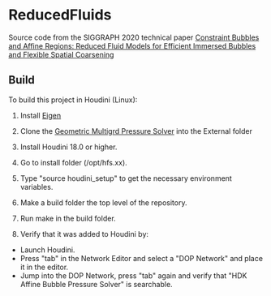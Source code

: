 # ReducedFluids

Source code from the SIGGRAPH 2020 technical paper [Constraint Bubbles and Affine Regions: Reduced Fluid Models for Efficient Immersed Bubbles and Flexible Spatial Coarsening](https://cs.uwaterloo.ca/~rgoldade/reducedfluids/)

## Build

To build this project in Houdini (Linux):

1. Install [Eigen](http://eigen.tuxfamily.org/)

2. Clone the [Geometric Multigrd Pressure Solver](https://github.com/rgoldade/GeometricMultigridPressureSolver) into the External folder

3. Install Houdini 18.0 or higher.

4. Go to install folder (/opt/hfs.xx).

5. Type "source houdini_setup" to get the necessary environment variables.

6. Make a build folder the top level of the repository.

7. Run make in the build folder.

8. Verify that it was added to Houdini by:
  - Launch Houdini.
  - Press "tab" in the Network Editor and select a "DOP Network" and place it in the editor.
  - Jump into the DOP Network, press "tab" again and verify that "HDK Affine Bubble Pressure Solver" is searchable.
